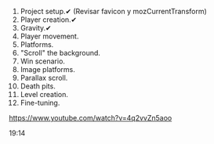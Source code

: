 1. Project setup.✔ (Revisar favicon y mozCurrentTransform)
2. Player creation.✔
3. Gravity.✔
4. Player movement.
5. Platforms.
6. "Scroll" the background.
7. Win scenario.
8. Image platforms.
9. Parallax scroll.
10. Death pits.
11. Level creation.
12. Fine-tuning.

https://www.youtube.com/watch?v=4q2vvZn5aoo

19:14